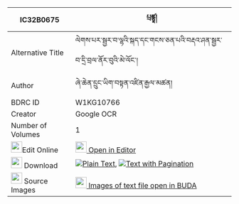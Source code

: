|IC32B0675|པྲཛྙཱ། 
| --- | --- 
|Alternative Title |ལེགས་པར་སྦྱར་བ་ལྷའི་སྐད་དང་གངས་ཅན་པའི་བརྡའ་ཤན་སྦྱར་བ་དྲི་བྲལ་ནོར་བུའི་མེ་ལོང་།
|Author| ཞེ་ཆེན་དྲུང་ཡིག་བསྟན་འཛིན་རྒྱལ་མཚན།
|BDRC ID | W1KG10766
|Creator | Google OCR
|Number of Volumes| 1
|<img width="25" src="https://img.icons8.com/color/25/000000/edit-property.png">Edit Online| [<img width="25" src="https://avatars.githubusercontent.com/u/45091458?s=200&v=4"> Open in Editor](http://editor.openpecha.org/IC32B0675)
|<img width="25" src="https://img.icons8.com/fluent/48/000000/download-2.png"/>  Download | [![](https://img.icons8.com/color/20/000000/txt.png)Plain Text](https://github.com/Openpecha/IC32B0675/releases/download/v2/tradznya(?)_plain_IC32B0675.zip), [![](https://img.icons8.com/color/20/000000/txt.png)Text with Pagination](https://github.com/Openpecha/IC32B0675/releases/download/v2/tradznya(?)_pages_IC32B0675.zip)
|<img width="25" src="https://img.icons8.com/plasticine/100/000000/pictures-folder.png"/>  Source Images | [<img width="25" src="https://library.bdrc.io/icons/BUDA-small.svg"> Images of text file open in BUDA](https://library.bdrc.io/show/bdr:W1KG10766)